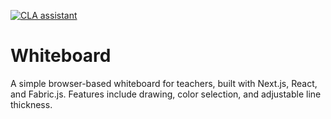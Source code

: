 [![CLA assistant](https://cla-assistant.io/readme/badge/sofiatechnology/white-board)](https://cla-assistant.io/sofiatechnology/white-board)

# Whiteboard

A simple browser-based whiteboard for teachers, built with Next.js, React, and Fabric.js. Features include drawing, color selection, and adjustable line thickness.
